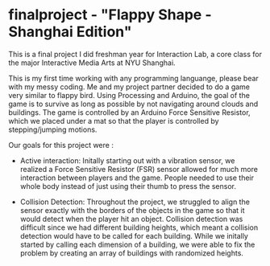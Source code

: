 # finalproject - "Flappy Shape - Shanghai Edition"

This is a final project I did freshman year for Interaction Lab, a core class for the major Interactive Media Arts at NYU Shanghai. 

This is my first time working with any programming languange, please bear with my messy coding. Me and my project partner decided to do a game very similar to flappy bird. Using Processing and Arduino, the goal of the game is to survive as long as possible by not navigating around clouds and buildings. The game is controlled by an Arduino Force Sensitive Resistor, which we placed under a mat so that the player is controlled by stepping/jumping motions.

Our goals for this project were :

* Active interaction: Initally starting out with a vibration sensor, we realized a Force Sensitive Resistor (FSR) sensor allowed for much more interaction between players and the game. People needed to use their whole body instead of just using their thumb to press the sensor.

* Collision Detection: Throughout the project, we struggled to align the sensor exactly with the borders of the objects in the game so that it would detect when the player hit an object.  Collision detection was difficult since we had different building heights, which meant a collision detection would have to be called for each building. While we initally started by calling each dimension of a building, we were able to fix the problem by creating an array of buildings with randomized heights. 
